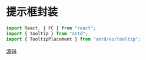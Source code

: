 # 提示框封装

```js
import React, { FC } from "react";
import { Tooltip } from "antd";
import { TooltipPlacement } from "antd/es/tooltip";
```

[源码](../../../../packages/mini-markdown-editor/src/components/Base/IconToolTip.tsx)
